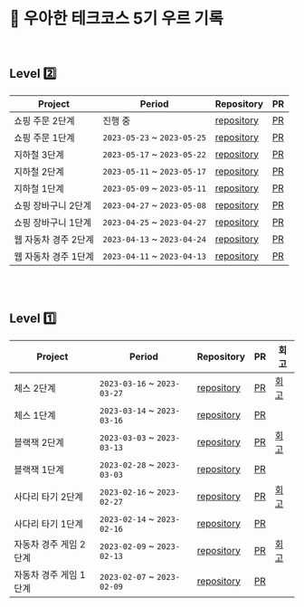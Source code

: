 # 📝 우아한 테크코스 5기 우르 기록  


<br>

## Level 2️⃣
| Project | Period | Repository | PR |
| --- | --- | --- | --- |
|쇼핑 주문 2단계|진행 중|[repository]()|[PR]()|
|쇼핑 주문 1단계|`2023-05-23` ~ `2023-05-25`|[repository](https://github.com/java-saeng/jwp-shopping-order/tree/step1)|[PR](https://github.com/woowacourse/jwp-racingcar/pull/135)|
|지하철 3단계|`2023-05-17` ~ `2023-05-22`|[repository](https://github.com/java-saeng/jwp-subway-path/tree/step3)|[PR](https://github.com/woowacourse/jwp-subway-path/pull/181)|
|지하철 2단계|`2023-05-11` ~ `2023-05-17`|[repository](https://github.com/java-saeng/jwp-subway-path/tree/step2)|[PR](https://github.com/woowacourse/jwp-subway-path/pull/106)|
|지하철 1단계|`2023-05-09` ~ `2023-05-11`|[repository](https://github.com/java-saeng/jwp-subway-path/tree/step1)|[PR](https://github.com/woowacourse/jwp-subway-path/pull/19)|
|쇼핑 장바구니 2단계|`2023-04-27` ~ `2023-05-08`|[repository](https://github.com/java-saeng/jwp-shopping-cart/tree/step2)|[PR](https://github.com/woowacourse/jwp-shopping-cart/pull/277)|
|쇼핑 장바구니 1단계|`2023-04-25` ~ `2023-04-27`|[repository](https://github.com/java-saeng/jwp-shopping-cart/tree/step1)|[PR](https://github.com/woowacourse/jwp-shopping-cart/pull/209)|
|웹 자동차 경주 2단계|`2023-04-13` ~ `2023-04-24`|[repository](https://github.com/java-saeng/jwp-racingcar/tree/java-saeng)|[PR](https://github.com/woowacourse/jwp-racingcar/pull/135)|
|웹 자동차 경주 1단계|`2023-04-11` ~ `2023-04-13`|[repository](https://github.com/java-saeng/jwp-racingcar/tree/step1)|[PR](https://github.com/woowacourse/jwp-racingcar/pull/28)|


<br>


<br>

## Level 1️⃣
| Project | Period | Repository | PR | 회고 |
| --- | --- | --- | --- | --- |
|체스 2단계|`2023-03-16` ~ `2023-03-27`|[repository](https://github.com/java-saeng/java-chess/tree/step2)|[PR](https://github.com/woowacourse/java-chess/pull/539)| [회고](https://c-king.tistory.com/entry/%EC%9A%B0%EC%95%84%ED%95%9C-%ED%85%8C%ED%81%AC-%EC%BD%94%EC%8A%A4-4%EC%A3%BC%EC%B0%A8-%EC%B2%B4%EC%8A%A4-%ED%9A%8C%EA%B3%A0)
|체스 1단계|`2023-03-14` ~ `2023-03-16`|[repository](https://github.com/java-saeng/java-chess/tree/step1)|[PR](https://github.com/woowacourse/java-chess/pull/516)|
|블랙잭 2단계|`2023-03-03` ~ `2023-03-13`|[repository](https://github.com/java-saeng/java-blackjack/tree/java-saeng)|[PR](https://github.com/woowacourse/java-blackjack/pull/512)| [회고](https://c-king.tistory.com/entry/%EC%9A%B0%EC%95%84%ED%95%9C-%ED%85%8C%ED%81%AC-%EC%BD%94%EC%8A%A4-3%EC%A3%BC%EC%B0%A8-%EB%B8%94%EB%9E%99%EC%9E%AD-%ED%9A%8C%EA%B3%A0)
|블랙잭 1단계|`2023-02-28` ~ `2023-03-03`|[repository](https://github.com/java-saeng/java-blackjack/tree/step1)|[PR](https://github.com/woowacourse/java-blackjack/pull/391)|
|사다리 타기 2단계|`2023-02-16` ~ `2023-02-27`|[repository](https://github.com/java-saeng/java-ladder/tree/step2)|[PR](https://github.com/woowacourse/java-ladder/pull/152)| [회고](https://c-king.tistory.com/entry/%EC%9A%B0%EC%95%84%ED%95%9C-%ED%85%8C%ED%81%AC-%EC%BD%94%EC%8A%A4-2%EC%A3%BC%EC%B0%A8-%EC%82%AC%EB%8B%A4%EB%A6%AC-%EA%B2%8C%EC%9E%84)
|사다리 타기 1단계|`2023-02-14` ~ `2023-02-16`|[repository](https://github.com/java-saeng/java-ladder/tree/step1)|[PR](https://github.com/woowacourse/java-ladder/pull/66)|
|자동차 경주 게임 2단계|`2023-02-09` ~ `2023-02-13`|[repository](https://github.com/java-saeng/java-racingcar/tree/step2)|[PR](https://github.com/woowacourse/java-racingcar/pull/644)| [회고](https://c-king.tistory.com/entry/%EC%9A%B0%EC%95%84%ED%95%9C-%ED%85%8C%ED%81%AC-%EC%BD%94%EC%8A%A4-1%EC%A3%BC%EC%B0%A8-%EC%9E%90%EB%8F%99%EC%B0%A8-%EA%B2%BD%EC%A3%BC)
|자동차 경주 게임 1단계|`2023-02-07` ~ `2023-02-09`|[repository](https://github.com/java-saeng/java-racingcar/tree/step1)|[PR](https://github.com/woowacourse/java-racingcar/pull/449)|


<br>
